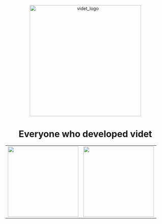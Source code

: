 <p align="center">
<a href="https://videt.xyz/developer" target="_blank" rel="noopener noreferrer"><img width="350" src="http://videt.xyz/images/videt_dev_logo.png" alt="videt_logo"></a>
</p>
<h1 align="center">Everyone who developed videt</h1>

<table>
  <tbody>
    <tr>
      <td align="center" valign="middle">
        <a href="https://github.com/devkr-potato" target="_blank">
          <img width="222px" src="https://avatars.githubusercontent.com/u/84955607?v=4">
        </a>
      </td>
      <td align="center" valign="middle">
        <a href="https://github.com/kiw646" target="_blank">
          <img width="222px" src="https://avatars.githubusercontent.com/u/80764922?v=4">
        </a>
      </td>
  </tbody>
</table>
